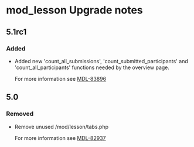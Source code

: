 # mod_lesson Upgrade notes

## 5.1rc1

### Added

- Added new 'count_all_submissions', 'count_submitted_participants' and 'count_all_participants' functions needed by the overview page.

  For more information see [MDL-83896](https://tracker.moodle.org/browse/MDL-83896)

## 5.0

### Removed

- Remove unused /mod/lesson/tabs.php

  For more information see [MDL-82937](https://tracker.moodle.org/browse/MDL-82937)
